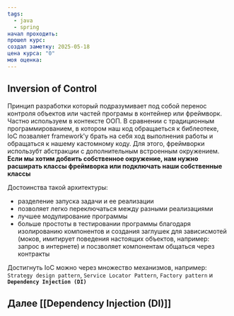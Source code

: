 ```yaml
---
tags:
  - java
  - spring
начал проходить: 
прошел курс: 
создал заметку: 2025-05-18
цена курса: "0"
моя оценка:
---
```

## Inversion of Control
Принцип разработки который подразумивает под собой перенос контроля объектов или частей програмы в контейнер или фреймворк. Частно используем в контексте ООП.
В сравнении с традиционным программированием, в котором наш код обращаеться к библеотеке, IoC позваляет framework'у брать на себя ход выполнения работы и обращаться к нашему кастомному коду. Для этого, фреймворки использубт абстракции с дополнительным встроенным окружением. **Если мы хотим добвить собственное окружение, нам нужно расширать классы фреймворка или подключать наши собственные классы**

Достоинства такой архитектуры:
- разделение запуска задачи и ее реализации
- позволяет легко переключаться между разными реализациями
- лучшее модулирование программы
- больше простоты в тестировании программы благодаря изолированию компонентов и создания заглушек для зависисмотей (моков, имитирует поведения настоящих объектов, например: запрос в интернете) и посзволяет компонентам общаться через контракты

Достигнуть IoC можно через множество механизмов, например: `Strategy design pattern`, `Service Locator Pattern`, `Factory pattern` и **`Dependency Injection (DI)`**

## Далее [[Dependency Injection (DI)]]